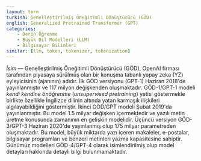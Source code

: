 ```yaml
---
layout: term
turkish: Genelleştirilmiş Öneğitimli Dönüştürücü (GÖD)
english: Generalized Pretrained Transformer (GPT)
categories:
    - Derin Öğrenme
    - Büyük Dil Modelleri (LLM)
    - Bilgisayar Bilimleri
similar: [llm, token, tokenizer, tokenization]
---
```


_İsim_ — Genelleştirilmiş Öneğitimli Dönüştürücü (GÖD), OpenAI firması tarafından piyasaya sürülmüş olan bir konuşma tabanlı yapay zeka (YZ) eyleyicisinin (ajanının) adıdır. İlk GÖD versiyonu (GPT-1) Haziran 2018'de yayınlanmıştır ve 117 milyon değişkenden oluşmaktadır. GÖD-1/GPT-1 modeli _kendi kendine önöğrenme_ (_unsupervised pretraining_) yetisi göstermekle birlikte özellikle İngilizce dilinin altında yatan karmaşık ilişkileri algılayabildiğini göstermiştir. İkinci GÖD/GPT modeli Şubat 2019'da yayınlanmıştır. Bu model 1.5 milyar değişken içermektedir ve yazılı metin üretme konusunda zamanının en gelişkin modelidir. Üçüncü versiyon GÖD-3/GPT-3 Haziran 2020'de yayınlanmış olup 175 milyar parametreden oluşmaktadır. Bu model, büyük miktarda yazı içeren makaleler, e-postalar, bilgisayar programları ve benzeri metinleri yazma kapasitesine sahiptir. Günümüz modelleri GÖD-4/GPT-4 olarak isimlendirilmiş olup model detayları hakkında detaylı bilgi bulunmamaktadır.